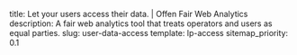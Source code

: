 title: Let your users access their data. | Offen Fair Web Analytics
description: A fair web analytics tool that treats operators and users as equal parties.
slug: user-data-access
template: lp-access
sitemap_priority: 0.1
